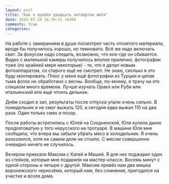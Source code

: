 ```yaml
---
layout: post
title: "Как я провёл двадцать четвёртое июля"
date: 2015-07-24 16:39:31 +0300
comments: true
categories: 
---
```

На работе с замиранием в душе посмотрел часть отснятого материала, вроде бы получилось хорошо, но темновато. Всё же надо включать свет. За фокусом надо следить, возможно, что кое-где он сбивается. Видео с маленькой камеры получилось вполне прилично, фотографии тоже (по крайней мере некоторые) - те, что я делал новым фотоаппаратом, со старого ещё не смотрел. Не знаю, сколько я это буду монтировать. Плюс у меня ещё фотографии из Турции и целая тьма фоток не обработано с весны. Вообще, по-моему, я трачу на это слишком много времени. Лучше изучать Оракл или Руби или итальянский или ещё чтонть дельное. 

Днём сходил в зал, результаты после отпуска упали очень сильно. В понедельник я не смог выжать 120, а сегодня едва выжал 110 на два раза. Один только смех и позор.

После работы встретились с Юлей на Сходненской, Юля купила дыню продолговатую у того нерусского на тротуаре. В машине Юля мне сообщила, что вчера мы забыли убрать мясо в холодильник. Я очень разозлился, хотя на самом деле не стоило. С мясом совершенно очевидно ничего не случилось.

Вечером приехали Максим с Катей и Машей. Я для них поджарил один из стейков, которые мне подарили на мастер-классе.  Восемь минут с одной стороны и четыре с другой. Максим привёз нам два мешка воронежского чернозёма, который нам, без сомнения, пригодится на участке и возле дома.